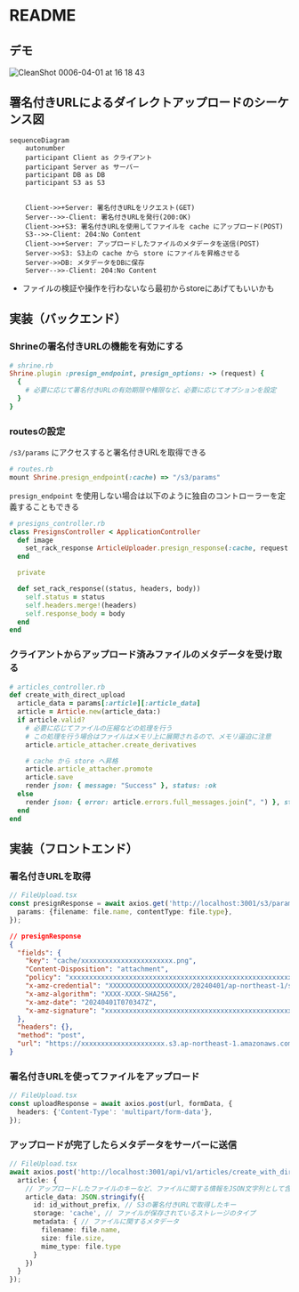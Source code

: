 # README
## デモ
![CleanShot 0006-04-01 at 16 18 43](https://github.com/MorrisFreeman/direct-upload-demo/assets/26075006/32ce4aec-c43b-4e7a-b769-963113735abe)

## 署名付きURLによるダイレクトアップロードのシーケンス図
```mermaid
sequenceDiagram
    autonumber
    participant Client as クライアント
    participant Server as サーバー
    participant DB as DB
    participant S3 as S3


    Client->>+Server: 署名付きURLをリクエスト(GET)
    Server-->>-Client: 署名付きURLを発行(200:OK)
    Client->>+S3: 署名付きURLを使用してファイルを cache にアップロード(POST)
    S3-->>-Client: 204:No Content
    Client->>+Server: アップロードしたファイルのメタデータを送信(POST)
    Server->>S3: S3上の cache から store にファイルを昇格させる
    Server->>DB: メタデータをDBに保存
    Server-->>-Client: 204:No Content
```
- ファイルの検証や操作を行わないなら最初からstoreにあげてもいいかも

## 実装（バックエンド）
### Shrineの署名付きURLの機能を有効にする
```rb
# shrine.rb
Shrine.plugin :presign_endpoint, presign_options: -> (request) {
  {
    # 必要に応じて署名付きURLの有効期限や権限など、必要に応じてオプションを設定
  }
}
```

### routesの設定
`/s3/params` にアクセスすると署名付きURLを取得できる
```rb
# routes.rb
mount Shrine.presign_endpoint(:cache) => "/s3/params"
```

`presign_endpoint` を使用しない場合は以下のように独自のコントローラーを定義することもできる
```rb
# presigns_controller.rb
class PresignsController < ApplicationController
  def image
    set_rack_response ArticleUploader.presign_response(:cache, request.env)
  end

  private

  def set_rack_response((status, headers, body))
    self.status = status
    self.headers.merge!(headers)
    self.response_body = body
  end
end
```

### クライアントからアップロード済みファイルのメタデータを受け取る
```rb
# articles_controller.rb
def create_with_direct_upload
  article_data = params[:article][:article_data]
  article = Article.new(article_data:)
  if article.valid?
    # 必要に応じてファイルの圧縮などの処理を行う
    # この処理を行う場合はファイルはメモリ上に展開されるので、メモリ逼迫に注意
    article.article_attacher.create_derivatives

    # cache から store へ昇格
    article.article_attacher.promote
    article.save
    render json: { message: "Success" }, status: :ok
  else
    render json: { error: article.errors.full_messages.join(", ") }, status: :unprocessable_entity
  end
end
```

## 実装（フロントエンド）
### 署名付きURLを取得
```ts
// FileUpload.tsx
const presignResponse = await axios.get('http://localhost:3001/s3/params', {
  params: {filename: file.name, contentType: file.type},
});
```

```json
// presignResponse
{
  "fields": {
    "key": "cache/xxxxxxxxxxxxxxxxxxxxxxx.png",
    "Content-Disposition": "attachment",
    "policy": "xxxxxxxxxxxxxxxxxxxxxxxxxxxxxxxxxxxxxxxxxxxxxxxxxxxxxxxxxxxxxxxxxxxxxx",
    "x-amz-credential": "XXXXXXXXXXXXXXXXXXXX/20240401/ap-northeast-1/s3/aws4_request",
    "x-amz-algorithm": "XXXX-XXXX-SHA256",
    "x-amz-date": "20240401T070347Z",
    "x-amz-signature": "xxxxxxxxxxxxxxxxxxxxxxxxxxxxxxxxxxxxxxxxxxxxxxxxxxxxxxxxx"
  },
  "headers": {},
  "method": "post",
  "url": "https://xxxxxxxxxxxxxxxxxxxxx.s3.ap-northeast-1.amazonaws.com"
}
```

### 署名付きURLを使ってファイルをアップロード
```ts
// FileUpload.tsx
const uploadResponse = await axios.post(url, formData, {
  headers: {'Content-Type': 'multipart/form-data'},
});
```

### アップロードが完了したらメタデータをサーバーに送信
```ts
// FileUpload.tsx
await axios.post('http://localhost:3001/api/v1/articles/create_with_direct_upload', {
  article: {
    // アップロードしたファイルのキーなど、ファイルに関する情報をJSON文字列として含める
    article_data: JSON.stringify({
      id: id_without_prefix, // S3の署名付きURLで取得したキー
      storage: 'cache', // ファイルが保存されているストレージのタイプ
      metadata: { // ファイルに関するメタデータ
        filename: file.name,
        size: file.size,
        mime_type: file.type
      }
    })
  }
});
```
